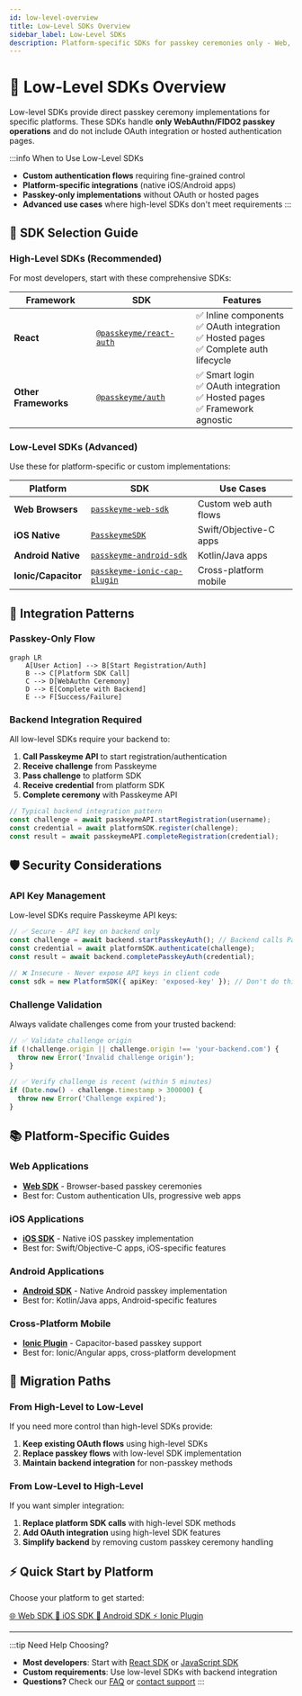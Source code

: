 ```yaml
---
id: low-level-overview
title: Low-Level SDKs Overview
sidebar_label: Low-Level SDKs
description: Platform-specific SDKs for passkey ceremonies only - Web, iOS, Android, and Ionic
---
```


# 🔧 Low-Level SDKs Overview

Low-level SDKs provide direct passkey ceremony implementations for specific platforms. These SDKs handle **only WebAuthn/FIDO2 passkey operations** and do not include OAuth integration or hosted authentication pages.

:::info When to Use Low-Level SDKs
- **Custom authentication flows** requiring fine-grained control
- **Platform-specific integrations** (native iOS/Android apps)
- **Passkey-only implementations** without OAuth or hosted pages
- **Advanced use cases** where high-level SDKs don't meet requirements
:::

## 🎯 SDK Selection Guide

### **High-Level SDKs (Recommended)**
For most developers, start with these comprehensive SDKs:

| Framework | SDK | Features |
|-----------|-----|----------|
| **React** | [`@passkeyme/react-auth`](/docs/sdks/react) | ✅ Inline components<br/>✅ OAuth integration<br/>✅ Hosted pages<br/>✅ Complete auth lifecycle |
| **Other Frameworks** | [`@passkeyme/auth`](/docs/sdks/javascript) | ✅ Smart login<br/>✅ OAuth integration<br/>✅ Hosted pages<br/>✅ Framework agnostic |

### **Low-Level SDKs (Advanced)**
Use these for platform-specific or custom implementations:

| Platform | SDK | Use Cases |
|----------|-----|-----------|
| **Web Browsers** | [`passkeyme-web-sdk`](/docs/sdks/web-sdk) | Custom web auth flows |
| **iOS Native** | [`PasskeymeSDK`](/docs/sdks/ios/) | Swift/Objective-C apps |
| **Android Native** | [`passkeyme-android-sdk`](/docs/sdks/android-sdk) | Kotlin/Java apps |
| **Ionic/Capacitor** | [`passkeyme-ionic-cap-plugin`](/docs/sdks/ionic-plugin) | Cross-platform mobile |

## 🔄 Integration Patterns

### **Passkey-Only Flow**
```mermaid
graph LR
    A[User Action] --> B[Start Registration/Auth]
    B --> C[Platform SDK Call]
    C --> D[WebAuthn Ceremony]
    D --> E[Complete with Backend]
    E --> F[Success/Failure]
```

### **Backend Integration Required**
All low-level SDKs require your backend to:

1. **Call Passkeyme API** to start registration/authentication
2. **Receive challenge** from Passkeyme
3. **Pass challenge** to platform SDK
4. **Receive credential** from platform SDK
5. **Complete ceremony** with Passkeyme API

```typescript
// Typical backend integration pattern
const challenge = await passkeymeAPI.startRegistration(username);
const credential = await platformSDK.register(challenge);
const result = await passkeymeAPI.completeRegistration(credential);
```

## 🛡️ Security Considerations

### **API Key Management**
Low-level SDKs require Passkeyme API keys:

```typescript
// ✅ Secure - API key on backend only
const challenge = await backend.startPasskeyAuth(); // Backend calls Passkeyme
const credential = await platformSDK.authenticate(challenge);
const result = await backend.completePasskeyAuth(credential);

// ❌ Insecure - Never expose API keys in client code
const sdk = new PlatformSDK({ apiKey: 'exposed-key' }); // Don't do this!
```

### **Challenge Validation**
Always validate challenges come from your trusted backend:

```typescript
// ✅ Validate challenge origin
if (!challenge.origin || challenge.origin !== 'your-backend.com') {
  throw new Error('Invalid challenge origin');
}

// ✅ Verify challenge is recent (within 5 minutes)
if (Date.now() - challenge.timestamp > 300000) {
  throw new Error('Challenge expired');
}
```

## 📚 Platform-Specific Guides

### **Web Applications**
- **[Web SDK](/docs/sdks/web-sdk)** - Browser-based passkey ceremonies
- Best for: Custom authentication UIs, progressive web apps

### **iOS Applications**
- **[iOS SDK](/docs/sdks/ios/)** - Native iOS passkey implementation
- Best for: Swift/Objective-C apps, iOS-specific features

### **Android Applications**
- **[Android SDK](/docs/sdks/android-sdk)** - Native Android passkey implementation  
- Best for: Kotlin/Java apps, Android-specific features

### **Cross-Platform Mobile**
- **[Ionic Plugin](/docs/sdks/ionic-plugin)** - Capacitor-based passkey support
- Best for: Ionic/Angular apps, cross-platform development

## 🔗 Migration Paths

### **From High-Level to Low-Level**
If you need more control than high-level SDKs provide:

1. **Keep existing OAuth flows** using high-level SDKs
2. **Replace passkey flows** with low-level SDK implementation
3. **Maintain backend integration** for non-passkey methods

### **From Low-Level to High-Level**
If you want simpler integration:

1. **Replace platform SDK calls** with high-level SDK methods
2. **Add OAuth integration** using high-level SDK features
3. **Simplify backend** by removing custom passkey ceremony handling

## ⚡ Quick Start by Platform

Choose your platform to get started:

<div className="button-grid">
  <a href="/docs/sdks/web-sdk" className="button button--primary">
    🌐 Web SDK
  </a>
  <a href="/docs/sdks/ios/" className="button button--primary">
    📱 iOS SDK
  </a>
  <a href="/docs/sdks/android-sdk" className="button button--primary">
    🤖 Android SDK
  </a>
  <a href="/docs/sdks/ionic-plugin" className="button button--primary">
    ⚡ Ionic Plugin
  </a>
</div>

---

:::tip Need Help Choosing?
- **Most developers**: Start with [React SDK](/docs/sdks/react) or [JavaScript SDK](/docs/sdks/javascript)
- **Custom requirements**: Use low-level SDKs with backend integration
- **Questions?** Check our [FAQ](/docs/faq) or [contact support](https://passkeyme.com/support)
:::
